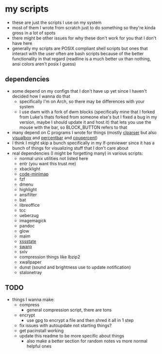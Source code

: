 # my scripts
- these are just the scripts I use on my system
- most of them I wrote from scratch just to do something so they're kinda gross in a lot of spots
- there might be other issues for why these don't work for you that I don't have here
- generally my scripts are POSIX compliant shell scripts but ones that interact with the user often are bash scripts because of the better functionality in that regard (readline is a much better ux than nothing, ansi colors aren't posix I guess)

## dependencies
- some depend on my configs that I don't have up yet since I haven't decided how I wanna do that
    - specifically I'm on Arch, so there may be differences with your system
    - I use dwm with a fork of dwm blocks (specifically mine that I forked from Luke's thats forked from someone else's but I fixed a bug in my version, maybe I should update it and host it) that lets you use the mouse with the bar, so BLOCK_BUTTON refers to that
- many depend on C programs I wrote for things (mostly [clparser](https://github.com/dfuehrer/clparser) but also [visualbox](chrome://crash/) and [percentbar](chrome://kill/) and [cpupercent](chrome://hang/))
- I think I might skip a bunch specifically in my lf-previewer since it has a bunch of things for visualizing stuff that I don't care about
- real dependencies (I might be forgetting many) in various scripts:
    - normal unix utilities not listed here
    - entr (you want this trust me)
    - xbacklight
    - [code-minimap](https://github.com/wfxr/code-minimap)
    - fzf
    - dmenu
    - highlight
    - ansifilter
    - bat
    - libreoffice
    - tcc
    - ueberzug
    - imagemagick
    - pandoc
    - glow
    - maim
    - [xssstate](https://tools.suckless.org/x/xssstate/)
    - [swarp](https://tools.suckless.org/x/swarp/)
    - sxiv
    - compression things like lbzip2
    - xwallpaper
    - dunst (sound and brightness use to update notification)
    - stalonetray

## TODO
- things I wanna make:
    - compress
        - general compression script, there are tons
    - encrypt
        - use gpg to encrypt a file and then shred it all in 1 step
    - fix issues with autoupdate not starting things?
    - get pacinstall working
    - update this readme to be more specific about things
        - also make a better section for random notes vs more normal helpful ones

